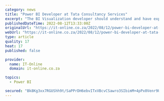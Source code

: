 ```yaml
---
category: news
title: "Power BI Developer at Tata Consultancy Services"
excerpt: "The BI Visualization developer should understand and have expertise in the various technologies for data visualization. Tata Consultancy Services (TCS) is an IT services, consulting and business solutions organization that has been partnering with many of ..."
publishedDateTime: 2022-08-12T13:33:00Z
originalUrl: "https://it-online.co.za/2022/08/12/power-bi-developer-at-tata-consultancy-services/"
webUrl: "https://it-online.co.za/2022/08/12/power-bi-developer-at-tata-consultancy-services/"
type: article
quality: 17
heat: 17
published: false

provider:
  name: IT-Online
  domain: it-online.co.za

topics:
  - Power BI

secured: "Bk8Kg3xx7RGUShh9t/SaPPrDH6ebvITxVBcvCSawro3SIbimM+4pPx0Venr9UcWlHCf2oGfypBbHjZftDC3eSy4QXXqsCXzKiS2M3xNFTnDorcnzu3AoYLoJ8Z5MQ/H/qQlj6grQ5VyX5rXeQ8hlI39bdAjCNv4tuNAbAe4kfgSOHZV55cK8/UYCkDm1CKK0O0j/4dkUALkTfnascmHduiowQ2NFIkS9AlQpexnPezZ3ZYoffsim7fkq9Oydyo56fNZiELV3d369k9WdDFVf3ljAToV/7YKyt7sudEN+kVZbRr+Rxb8TNK7BIuzcF9insnm4vftsteH0M5Ll4/qZ/N+fOLys3p70Xq/rR0picss=;K7UXO9zHhpzNNX953Phd8w=="
---
```


